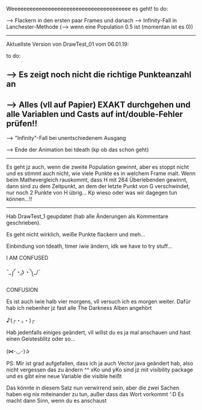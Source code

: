 Weeeeeeeeeeeeeeeeeeeeeeeeeeeeeeeeeeeeeee es geht!
to do:

--> Flackern in den ersten paar Frames und danach
--> Infinity-Fall in Lanchester-Methode (--> wenn eine Population 0.5 ist (momentan ist es 0))

***

Aktuellste Version von DrawTest_01 vom 06.01.19:

to do:

## --> Es zeigt noch nicht die richtige Punkteanzahl an

## --> Alles (vll auf Papier) EXAKT durchgehen und alle Variablen und Casts auf int/double-Fehler prüfen!!

--> "Infinity"-Fall bei unentschiedenem Ausgang

--> Ende der Animation bei tdeath (kp ob das schon geht)

***


Es geht jz auch, wenn die zweite Population gewinnt, aber es stoppt nicht und es stimmt auch nicht, wie viele Punkte es in welchem Frame malt. Wenn beim Mathevergleich rauskommt, dass H mit 264 Überlebenden gewinnt, dann sind zu dem Zeitpunkt, an dem der letzte Punkt von G verschwindet, nur noch 2 Punkte von H übrig... Kp wieso oder was wir dagegen tun können...!!

***


Hab DrawTest_1 geupdatet (hab alle Änderungen als Kommentare geschrieben).

Es geht nicht wirklich, weiße Punkte flackern und meh...

Einbindung von tdeath, timer iwie ändern, idk we have to try stuff...

I AM CONFUSED

¯\_༼ ◔ ͜ʖ ◔ ༽_/¯

CONFUSION

Es ist auch iwie halb vier morgens, vll versuch ich es morgen weiter. Dafür hab ich nebenher jz fast alle The Darkness Alben angehört 

♪(┌・。・)┌

Hab jedenfalls einiges geändert, vll willst du es ja mal anschauen und hast einen Geistesblitz oder so...

(⋈･◡･)✰

PS: Mir ist grad aufgefallen, dass ich ja auch Vector.java geändert hab, also nicht vergessen das zu ändern ^^ xKo und yKo sind jz mit visibility package und es gibt eine neue Variable die visible heißt

Das könnte in diesem Satz nun verwirrend sein, aber die zwei Sachen haben eig nix miteinander zu tun, außer dass das Wort vorkommt ':D
Es macht dann Sinn, wenn du es anschaust
